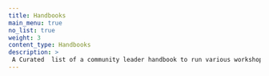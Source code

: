 ```yaml
---
title: Handbooks
main_menu: true
no_list: true
weight: 3
content_type: Handbooks
description: >
 A Curated  list of a community leader handbook to run various workshop. This will cover every aspect of conducting workshop starting from setting up an event page till the completion of the successful workshop.
---
```






